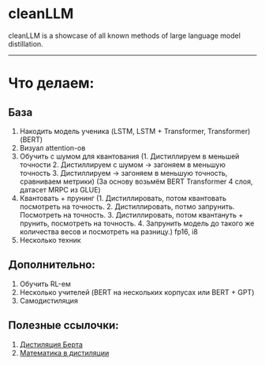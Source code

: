 # cleanLLM
cleanLLM is a showcase of all known methods of large language model distillation.
___
# Что делаем:

## База
1. Накодить модель ученика (LSTM, LSTM + Transformer, Transformer)  (BERT)
2. Визуал attention-ов
3. Обучить с шумом для квантования  (1. Дистиллируем в меньшей точности 2. Дистиллируем с шумом -> загоняем в меньшую точность 3. Дистиллируем -> загоняем в меньшую точность, сравниваем метрики)  (За основу возьмём BERT Transformer 4 слоя, датасет MRPC из GLUE)
4. Квантовать + прунинг (1. Дистиллировать, потом квантовать посмотреть на точность. 2. Дистиллировать, потмо запрунить. Посмотреть на точность. 3. Дистиллировать, потом квантануть + прунить, посмотреть на точность. 4. Запрунить модель до такого же количества весов и посмотреть на разницу.) fp16, i8
5. Несколько техник
## Дополнительно:

1. Обучить RL-ем
2. Несколько учителей (BERT на нескольких корпусах или BERT + GPT)
3. Самодистиляция

## Полезные ссылочки:
1. [Дистиляция Берта](https://github.com/elephantmipt/bert-distillation)
2. [Математика в дистиляции](https://leeyngdo.github.io/blog/deep-learning/2024-01-21-knowledge-distillation/?utm_source=chatgpt.com)
